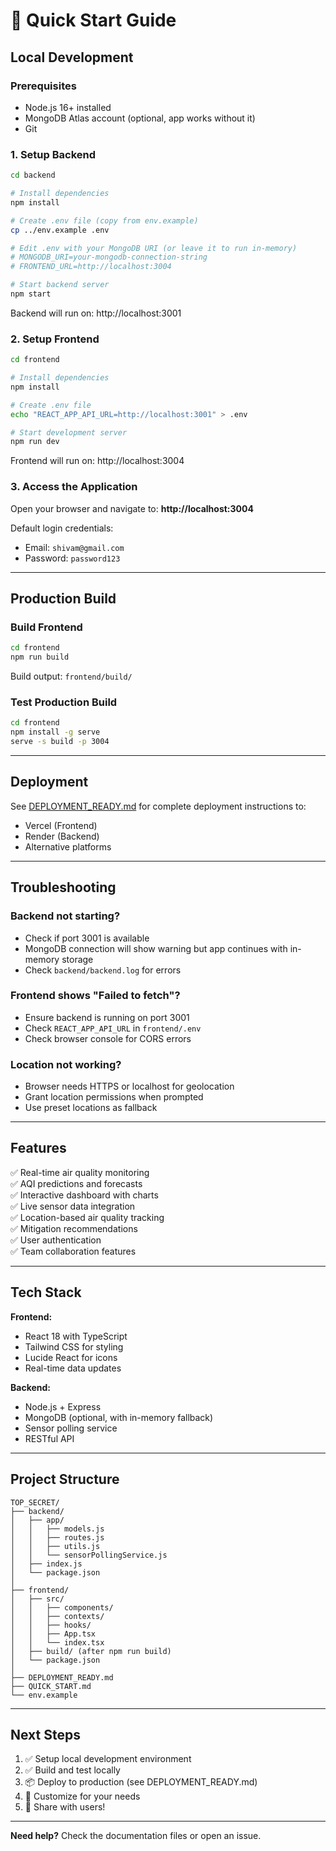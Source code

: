 # 🚀 Quick Start Guide

## Local Development

### Prerequisites
- Node.js 16+ installed
- MongoDB Atlas account (optional, app works without it)
- Git

### 1. Setup Backend

```bash
cd backend

# Install dependencies
npm install

# Create .env file (copy from env.example)
cp ../env.example .env

# Edit .env with your MongoDB URI (or leave it to run in-memory)
# MONGODB_URI=your-mongodb-connection-string
# FRONTEND_URL=http://localhost:3004

# Start backend server
npm start
```

Backend will run on: http://localhost:3001

### 2. Setup Frontend

```bash
cd frontend

# Install dependencies
npm install

# Create .env file
echo "REACT_APP_API_URL=http://localhost:3001" > .env

# Start development server
npm run dev
```

Frontend will run on: http://localhost:3004

### 3. Access the Application

Open your browser and navigate to: **http://localhost:3004**

Default login credentials:
- Email: `shivam@gmail.com`
- Password: `password123`

---

## Production Build

### Build Frontend
```bash
cd frontend
npm run build
```

Build output: `frontend/build/`

### Test Production Build
```bash
cd frontend
npm install -g serve
serve -s build -p 3004
```

---

## Deployment

See [DEPLOYMENT_READY.md](./DEPLOYMENT_READY.md) for complete deployment instructions to:
- Vercel (Frontend)
- Render (Backend)
- Alternative platforms

---

## Troubleshooting

### Backend not starting?
- Check if port 3001 is available
- MongoDB connection will show warning but app continues with in-memory storage
- Check `backend/backend.log` for errors

### Frontend shows "Failed to fetch"?
- Ensure backend is running on port 3001
- Check `REACT_APP_API_URL` in `frontend/.env`
- Check browser console for CORS errors

### Location not working?
- Browser needs HTTPS or localhost for geolocation
- Grant location permissions when prompted
- Use preset locations as fallback

---

## Features

✅ Real-time air quality monitoring  
✅ AQI predictions and forecasts  
✅ Interactive dashboard with charts  
✅ Live sensor data integration  
✅ Location-based air quality tracking  
✅ Mitigation recommendations  
✅ User authentication  
✅ Team collaboration features  

---

## Tech Stack

**Frontend:**
- React 18 with TypeScript
- Tailwind CSS for styling
- Lucide React for icons
- Real-time data updates

**Backend:**
- Node.js + Express
- MongoDB (optional, with in-memory fallback)
- Sensor polling service
- RESTful API

---

## Project Structure

```
TOP_SECRET/
├── backend/
│   ├── app/
│   │   ├── models.js
│   │   ├── routes.js
│   │   ├── utils.js
│   │   └── sensorPollingService.js
│   ├── index.js
│   └── package.json
│
├── frontend/
│   ├── src/
│   │   ├── components/
│   │   ├── contexts/
│   │   ├── hooks/
│   │   ├── App.tsx
│   │   └── index.tsx
│   ├── build/ (after npm run build)
│   └── package.json
│
├── DEPLOYMENT_READY.md
├── QUICK_START.md
└── env.example
```

---

## Next Steps

1. ✅ Setup local development environment
2. ✅ Build and test locally
3. 📦 Deploy to production (see DEPLOYMENT_READY.md)
4. 🎨 Customize for your needs
5. 🚀 Share with users!

---

**Need help?** Check the documentation files or open an issue.

